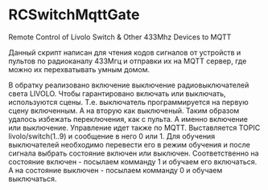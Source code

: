 # RCSwitchMqttGate
Remote Control of Livolo Switch &amp; Other 433Mhz Devices to MQTT

Данный скрипт написан для чтения кодов сигналов от устройств и пультов по радиоканалу 433Мгц и отправки их на MQTT сервер, где можно их перехватывать умным домом. 

В обратку реализовано включение выключение радиовыключателей света LIVOLO. Чтобы гарантировано включать или выключать, используются сцены. Т.е. выключатель программируется на первую сцену включенным. А на вторую как выключеный. Таким образом удалось избежать переключения, как с пульта. А именно включение или выключение. Управление идет также по MQTT. Выставляется TOPIC livolo/switch(1..9) и сообщение в него 0 или 1. Для обучения выключателей необходимо перевести его в режим обучения и после сигнала выбрать состояние включен или выключен. Соответственно на состояние включен - посылаем комманду 1 и обучаем его включаться. А на состояние выключен - посылаем комманду 0 и обучаем выключаться.
